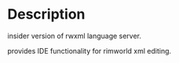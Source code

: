 # Description
insider version of rwxml language server.

provides IDE functionality for rimworld xml editing.
